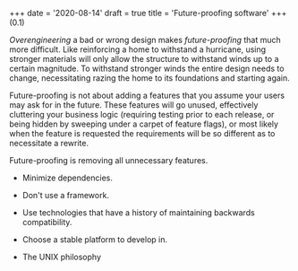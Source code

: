 
+++
date = '2020-08-14'
draft = true
title = 'Future-proofing software'
+++
(0.1)

_Overengineering_ a bad or wrong design makes _future-proofing_ that much more
difficult. Like reinforcing a home to withstand a hurricane, using stronger
materials will only allow the structure to withstand winds up to a certain
magnitude. To withstand stronger winds the entire design needs to change,
necessitating razing the home to its foundations and starting again.

Future-proofing is not about adding a features that you assume your users may
ask for in the future. These features will go unused, effectively cluttering
your business logic (requiring testing prior to each release, or being hidden by
sweeping under a carpet of feature flags), or most likely when the feature is
requested the requirements will be so different as to necessitate a rewrite.

Future-proofing is removing all unnecessary features.


* Minimize dependencies.

* Don't use a framework.

* Use technologies that have a history of maintaining backwards compatibility.

* Choose a stable platform to develop in.

* The UNIX philosophy

